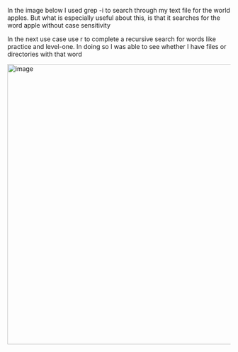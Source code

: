 In the image below I used grep -i to search through my text file for the world apples. But what is especially useful about this, is that it searches for the word apple without case sensitivity

In the next use case use r to complete a recursive search for words like practice and level-one. In doing so I was able to see whether I have files or directories with that word

<img width="632" alt="image" src="https://github.com/Sfayson1/sfayson-module1/assets/137829671/964c55a4-85d8-4bfc-b240-746f8fa90c2d">
